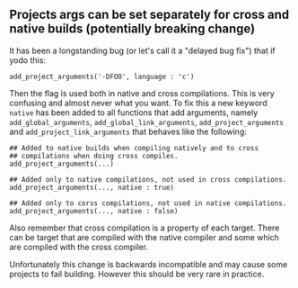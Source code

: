 ## Projects args can be set separately for cross and native builds (potentially breaking change)

It has been a longstanding bug (or let's call it a "delayed bug fix")
that if yodo this:

```meson
add_project_arguments('-DFOO', language : 'c')
```

Then the flag is used both in native and cross compilations. This is
very confusing and almost never what you want. To fix this a new
keyword `native` has been added to all functions that add arguments,
namely `add_global_arguments`, `add_global_link_arguments`,
`add_project_arguments` and `add_project_link_arguments` that behaves
like the following:

```
## Added to native builds when compiling natively and to cross
## compilations when doing cross compiles.
add_project_arguments(...)

## Added only to native compilations, not used in cross compilations.
add_project_arguments(..., native : true)

## Added only to corss compilations, not used in native compilations.
add_project_arguments(..., native : false)
```

Also remember that cross compilation is a property of each
target. There can be target that are compiled with the native compiler
and some which are compiled with the cross compiler.

Unfortunately this change is backwards incompatible and may cause some
projects to fail building. However this should be very rare in practice.
